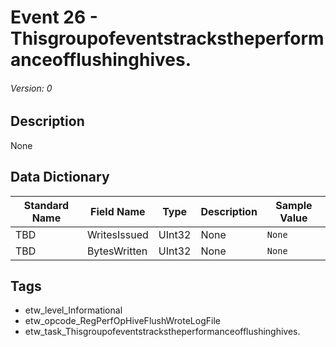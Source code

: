 # Event 26 - Thisgroupofeventstrackstheperformanceofflushinghives.
###### Version: 0

## Description
None

## Data Dictionary
|Standard Name|Field Name|Type|Description|Sample Value|
|---|---|---|---|---|
|TBD|WritesIssued|UInt32|None|`None`|
|TBD|BytesWritten|UInt32|None|`None`|

## Tags
* etw_level_Informational
* etw_opcode_RegPerfOpHiveFlushWroteLogFile
* etw_task_Thisgroupofeventstrackstheperformanceofflushinghives.